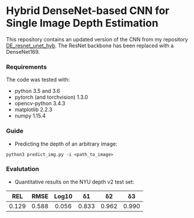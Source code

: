 Hybrid DenseNet-based CNN for Single Image Depth Estimation
============================================

This repository contains an updated version of the CNN from my repository [DE_resnet_unet_hyb](https://github.com/karoly-hars/DE_resnet_unet_hyb). The ResNet backbone has been replaced with a DenseNet169.

### Requirements
The code was tested with:
- python 3.5 and 3.6
- pytorch (and torchvision) 1.3.0
- opencv-python 3.4.3
- matplotlib 2.2.3
- numpy 1.15.4

### Guide
- Predicting the depth of an arbitrary image:
```
python3 predict_img.py -i <path_to_image>
```

### Evalutation
- Quantitative results on the NYU depth v2 test set:
 
| REL  |  RMSE  | Log10 |  δ1 |  δ2 |  δ3 |
|:-----:|:-----:|:-----:|:-----:|:-----:|:-----:|
| 0.129 | 0.588 | 0.056 |0.833 |0.962 |0.990 |


